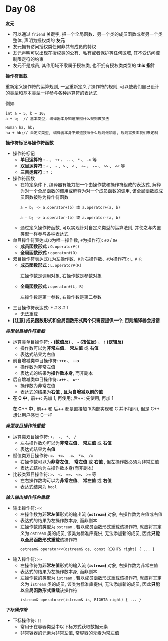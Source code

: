 # Day 08

**友元**
- 可以通过 `friend` 关键字, 把一个全局函数、另一个类的成员函数或者另一个类整体, 声明为授权类的 **友元**
- 友元拥有访问授权类任何非共有成员的特权
- 友元声明可以出现在授权类的公有、私有或者保护等任何区域, 其不受访问控制限定符的约束
- 友元不是成员, 其作用域不隶属于授权类, 也不拥有授权类类型的 **this 指针**

**操作符重载** <p>
重新定义操作符的运算规则, 一旦重新定义了操作符的规则, 可以使我们自己设计的类型和基本类型一样参与各种运算符的表达式 <p>
例如: 
```
int a = 5, b = 10;
a + b;  // 基本类型, 编译器本身知道按照什么规则做加法

Human ha, hb;
ha + hb;// 自定义类型, 编译器本身不知道按照什么规则做加法, 规则需要由我们来定制
```

**操作符标记与操作符函数**
- 操作符标记
    - **单目运算符 :** `-` 、 `++` 、 `--` 、 `*` 、 `->` 等
    - **双目运算符 :** `+` 、 `-` 、`>` 、 `<` 、 `+=` 、 `-=` 、 `>>` 、 `<<` 等
    - **三目运算符 :** `? :`
- 操作符函数
    - 在特定条件下, 编译器有能力把一个由操作数和操作符组成的表达式, 解释为对一个全局函数的调用或解释为对一个成员函数的调用, 该全局函数或成员函数被称为操作符函数
        ```
        a + b; -> a.operator+(b) 或 a.operator+(a, b)

        a - b; -> a.operator-(b) 或 a.operator-(a, b)
        ```
    - 通过定义操作符函数, 可以实现针对自定义类型的运算法则, 并使之与内置类型一样参与各种表达式
- 单目操作符表达式(`O`为唯一操作数, `#`为操作符): `#O` / `O#`
    - **成员函数形式 :** `O.operator#()`
    - **全局函数形式 :** `operator#(O)`
- 双目操作符表达式(`L`为左操作数、`R`为右操作数、`#`为操作符): `L # R`
    - **成员函数形式 :** `L.operator#(R)` <p>
      左操作数是调用对象, 右操作数是参数对象
    - **全局函数形式 :** `operator#(L, R)` <p>
      左操作数是第一参数, 右操作数是第二参数
- 三目操作符表达式: F # S # T
    - 无法重载
- **[注意] 成员函数形式和全局函数形式两个只需要提供一个, 否则编译器会报错**

***典型单目操作符重载***
- 运算类单目操作符: **`-` (数值反)** 、 **`~` (按位反)** 、 **`!` (逻辑反)**
    - 操作数可以为**非常左值**、 **常左值** 或 **右值**
    - 表达式结果为右值
- 前自增减类单目操作符: **`++x`** 、 **`--x`**
    - 操作数为非常左值
    - 表达式的结果为**操作数本身**, 而非副本
- 后自增减类单目操作符: **`x++`** 、 **`x--`**
    - 操作数为非常左值
    - 表达式的结果为**右值** , **且为自增减以前的值**
- **在 C 中** , 前++: 先加 1, 再使用; 后++: 先使用, 再加 1 <p>
  **在 C++ 中** , 前++ 和 后++ 都是直接加 1(内部实现和 C 并不相同), 但是 C++ 想让用户感觉 C一样

***典型双目操作符重载***
- 运算类双目操作符: `+`、 `-`、 `*`、 `/`
    - 左右操作数均可以为**非常左值**、 **常左值** 或 **右值**
    - 表达式结果为**右值**
- 赋值类双目操作符: `=`、 `+=`、 `-=`、 `*=`、 `/=`
    - 右操作数可以为**非常左值**、 **常左值** 或 **右值** , 但左操作数必须为非常左值
    - 表达式结构为左操作数本身(而非副本)
- 比较类双目操作符: `>`、 `<`、 `==`、 `<=`、 `>=` 等
    - 左右操作数均可以为**非常左值**、 **常左值** 或 **右值**
    - 表达式结果为 `bool`

***输入输出操作符的重载***
- 输出操作符: `<<`
    - 左操作数为**非常左值**形式的输出流 **(`ostream`)** 对象, 右操作数为左值或右值
    - 表达式的结果为左操作数本身, 而非副本
    - 左操作数的类型为 `ostream` , 若以成员函数形式重载该操作符, 就应将其定义为 `ostream` 类的成员, 该类为标准库提供, 无法添加新的成员, 因此**只能以全局函数形式重载**该操作符
        ```
        ostream& operator<<(ostream& os, const RIGHT& right) { ... }
        ```
- 输入操作符: `>>`
    - 左操作符为**非常左值**形式的输入流 **(`istream`)** 对象, 右操作数为非常左值
    - 表达式的结果为左操作数本身, 而非副本
    - 左操作数的类型为 `istream` , 若以成员函数形式重载该操作符, 就应将其定义为 `istream` 类的成员, 该类为标准库提供, 无法添加新的成员, 因此**只能以全局函数形式重载**该操作符
        ```
        istream& operator>>(istream& is, RIGHT& right) { ... }
        ```

***下标操作符***
- 下标操作符: `[]`
    - 常用于在容器类型中以下标方式获取数据元素
    - 非常容器的元素为非常左值, 常容器的元素为常左值


